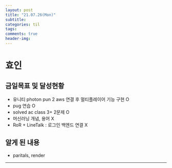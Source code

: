 ```yaml
---
layout: post
title: "21.07.26(Mon)"
subtitle:
categories: til
tags:
comments: true
header-img:
---
```


# 효인

## 금일목표 및 달성현황

- 유니티 photon pun 2 aws 연결 후 멀티플레이어 기능 구현 O
- pug 연습 O
- solved ac class 3+ 2문제 O
- 머신러닝 개념, 용어 X
- RoR + LineTalk : 로그인 백엔드 연결 X

## 알게 된 내용

- paritals, render

---
